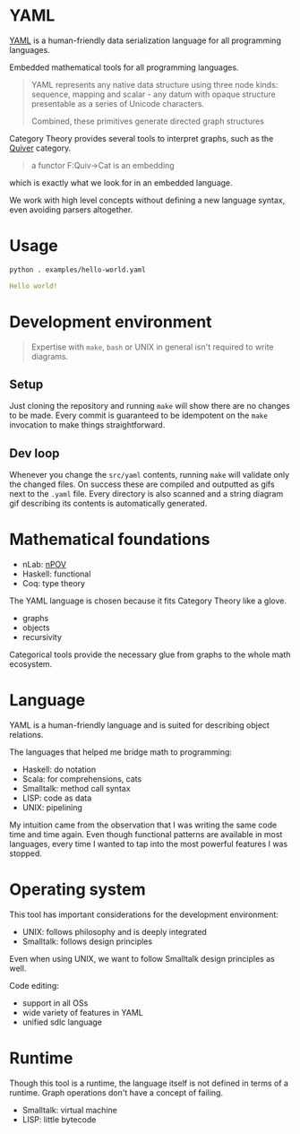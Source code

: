 # YAML
[YAML] is a human-friendly data serialization language for all programming languages.

Embedded mathematical tools for all programming languages.

> YAML represents any native data structure using three node kinds: sequence, mapping and scalar - any datum with opaque structure presentable as a series of Unicode characters.
>
> Combined, these primitives generate directed graph structures

Category Theory provides several tools to interpret graphs, such as the [Quiver] category.

> a functor F:Quiv→Cat is an embedding

which is exactly what we look for in an embedded language.

We work with high level concepts without defining a new language syntax, even avoiding parsers altogether.

[YAML]: https://yaml.org/
[Quiver]: https://ncatlab.org/nlab/show/quiver

# Usage

```sh
python . examples/hello-world.yaml
```
```yaml
Hello world!
```

# Development environment
> Expertise with `make`, `bash` or UNIX in general isn't required to write diagrams.
## Setup
Just cloning the repository and running `make` will show there are no changes to be made.
Every commit is guaranteed to be idempotent on the `make` invocation to make things straightforward.

## Dev loop
Whenever you change the `src/yaml` contents, running `make` will validate only the changed files. On success these are compiled and outputted as gifs next to the `.yaml` file.
Every directory is also scanned and a string diagram gif describing its contents is automatically generated.

# Mathematical foundations

* nLab: [nPOV]
* Haskell: functional
* Coq: type theory

The YAML language is chosen because it fits Category Theory like a glove.
* graphs
* objects
* recursivity

Categorical tools provide the necessary glue from graphs to the whole math ecosystem.

# Language

YAML is a human-friendly language and is suited for describing object relations.

The languages that helped me bridge math to programming:
* Haskell: do notation
* Scala: for comprehensions, cats
* Smalltalk: method call syntax
* LISP: code as data
* UNIX: pipelining

My intuition came from the observation that I was writing the same code time and time again.
Even though functional patterns are available in most languages,
every time I wanted to tap into the most powerful features I was stopped.

# Operating system

This tool has important considerations for the development environment:
* UNIX: follows philosophy and is deeply integrated
* Smalltalk: follows design principles

Even when using UNIX, we want to follow Smalltalk design principles as well.

Code editing:
* support in all OSs
* wide variety of features in YAML
* unified sdlc language

# Runtime

Though this tool is a runtime, the language itself is not defined in terms of a runtime.
Graph operations don't have a concept of failing.

* Smalltalk: virtual machine
* LISP: little bytecode


[nPOV]: https://ncatlab.org/nlab/show/nPOV

